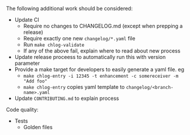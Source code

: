 The following additional work should be considered:
- Update CI
  - Require no changes to CHANGELOG.md (except when prepping a release)
  - Require exactly one new `changelog/*.yaml` file
  - Run `make chlog-validate`
  - If any of the above fail, explain where to read about new process
- Update release proceess to automatically run this with version parameter
- Provide a make target for developers to easily generate a yaml file. eg
  - `make chlog-entry -i 12345 -t enhancement -c somereceiver -m "Add foo"`
  - `make chlog-entry` copies yaml template to `changelog/<branch-name>.yaml`
- Update `CONTRIBUTING.md` to explain process

Code quality:
- Tests
  - Golden files
